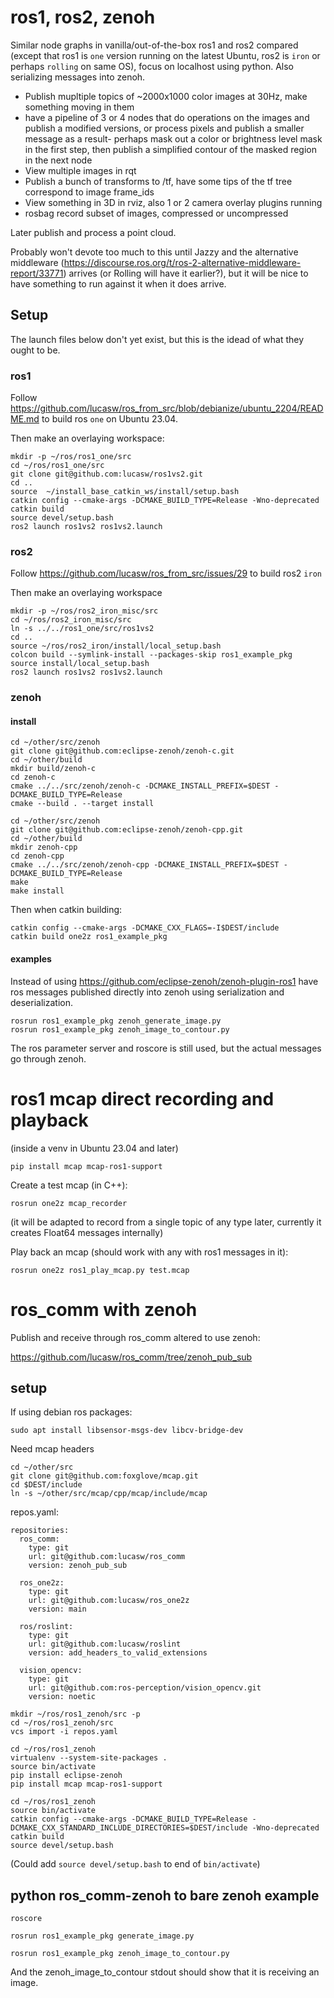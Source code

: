 # ros1, ros2, zenoh

Similar node graphs in vanilla/out-of-the-box ros1 and ros2 compared (except that ros1 is `one` version running on the latest Ubuntu, ros2 is `iron` or perhaps `rolling` on same OS), focus on localhost using python.  Also serializing messages into zenoh.

* Publish mupltiple topics of ~2000x1000 color images at 30Hz, make something moving in them
* have a pipeline of 3 or 4 nodes that do operations on the images and publish a modified versions, or process pixels and publish a smaller message as a result- perhaps mask out a color or brightness level mask in the first step, then publish a simplified contour of the masked region in the next node
* View multiple images in rqt
* Publish a bunch of transforms to /tf, have some tips of the tf tree correspond to image frame_ids
* View something in 3D in rviz, also 1 or 2 camera overlay plugins running
* rosbag record subset of images, compressed or uncompressed

Later publish and process a point cloud.

Probably won't devote too much to this until Jazzy and the alternative middleware (https://discourse.ros.org/t/ros-2-alternative-middleware-report/33771) arrives (or Rolling will have it earlier?), but it will be nice to have something to run against it when it does arrive.

## Setup

The launch files below don't yet exist, but this is the idead of what they ought to be.

### ros1

Follow https://github.com/lucasw/ros_from_src/blob/debianize/ubuntu_2204/README.md to build ros `one` on Ubuntu 23.04.

Then make an overlaying workspace:

```
mkdir -p ~/ros/ros1_one/src
cd ~/ros/ros1_one/src
git clone git@github.com:lucasw/ros1vs2.git
cd ..
source  ~/install_base_catkin_ws/install/setup.bash
catkin config --cmake-args -DCMAKE_BUILD_TYPE=Release -Wno-deprecated
catkin build
source devel/setup.bash
ros2 launch ros1vs2 ros1vs2.launch
```


### ros2

Follow https://github.com/lucasw/ros_from_src/issues/29 to build ros2 `iron`

Then make an overlaying workspace

```
mkdir -p ~/ros/ros2_iron_misc/src
cd ~/ros/ros2_iron_misc/src
ln -s ../../ros1_one/src/ros1vs2
cd ..
source ~/ros/ros2_iron/install/local_setup.bash
colcon build --symlink-install --packages-skip ros1_example_pkg
source install/local_setup.bash
ros2 launch ros1vs2 ros1vs2.launch
```

### zenoh

#### install

```
cd ~/other/src/zenoh
git clone git@github.com:eclipse-zenoh/zenoh-c.git
cd ~/other/build
mkdir build/zenoh-c
cd zenoh-c
cmake ../../src/zenoh/zenoh-c -DCMAKE_INSTALL_PREFIX=$DEST -DCMAKE_BUILD_TYPE=Release
cmake --build . --target install
```

```
cd ~/other/src/zenoh
git clone git@github.com:eclipse-zenoh/zenoh-cpp.git
cd ~/other/build
mkdir zenoh-cpp
cd zenoh-cpp
cmake ../../src/zenoh/zenoh-cpp -DCMAKE_INSTALL_PREFIX=$DEST -DCMAKE_BUILD_TYPE=Release
make
make install
```

Then when catkin building:

```
catkin config --cmake-args -DCMAKE_CXX_FLAGS=-I$DEST/include
catkin build one2z ros1_example_pkg
```

#### examples

Instead of using https://github.com/eclipse-zenoh/zenoh-plugin-ros1 have ros messages published directly into zenoh using serialization and deserialization.

```
rosrun ros1_example_pkg zenoh_generate_image.py
rosrun ros1_example_pkg zenoh_image_to_contour.py
```

The ros parameter server and roscore is still used, but the actual messages go through zenoh.

# ros1 mcap direct recording and playback

(inside a venv in Ubuntu 23.04 and later)

```
pip install mcap mcap-ros1-support
```

Create a test mcap (in C++):
```
rosrun one2z mcap_recorder
```

(it will be adapted to record from a single topic of any type later, currently it creates Float64 messages internally)


Play back an mcap (should work with any with ros1 messages in it):
```
rosrun one2z ros1_play_mcap.py test.mcap
```

# ros_comm with zenoh

Publish and receive through ros_comm altered to use zenoh:

https://github.com/lucasw/ros_comm/tree/zenoh_pub_sub

## setup

If using debian ros packages:

```
sudo apt install libsensor-msgs-dev libcv-bridge-dev
```

Need mcap headers

```
cd ~/other/src
git clone git@github.com:foxglove/mcap.git
cd $DEST/include
ln -s ~/other/src/mcap/cpp/mcap/include/mcap
```

repos.yaml:
```
repositories:
  ros_comm:
    type: git
    url: git@github.com:lucasw/ros_comm
    version: zenoh_pub_sub

  ros_one2z:
    type: git
    url: git@github.com:lucasw/ros_one2z
    version: main

  ros/roslint:
    type: git
    url: git@github.com:lucasw/roslint
    version: add_headers_to_valid_extensions

  vision_opencv:
    type: git
    url: git@github.com:ros-perception/vision_opencv.git
    version: noetic
```

```
mkdir ~/ros/ros1_zenoh/src -p
cd ~/ros/ros1_zenoh/src
vcs import -i repos.yaml
```

```
cd ~/ros/ros1_zenoh
virtualenv --system-site-packages .
source bin/activate
pip install eclipse-zenoh
pip install mcap mcap-ros1-support
```

```
cd ~/ros/ros1_zenoh
source bin/activate
catkin config --cmake-args -DCMAKE_BUILD_TYPE=Release -DCMAKE_CXX_STANDARD_INCLUDE_DIRECTORIES=$DEST/include -Wno-deprecated
catkin build
source devel/setup.bash
```

(Could add `source devel/setup.bash` to end of `bin/activate`)

## python ros_comm-zenoh to bare zenoh example

```
roscore
```
```
rosrun ros1_example_pkg generate_image.py
```
```
rosrun ros1_example_pkg zenoh_image_to_contour.py
```

And the zenoh_image_to_contour stdout should show that it is receiving an image.
